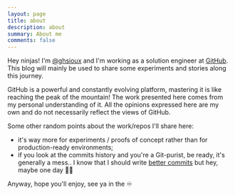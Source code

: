 ```yaml
---
layout: page
title: about
description: about
summary: About me
comments: false
---
```


Hey ninjas! I'm [@ghsioux](https://github.com/ghsioux) and I'm working as a solution engineer at [GitHub](https://github.com/). This blog will mainly be used to share some experiments and stories along this journey.

GitHub is a powerful and constantly evolving platform, mastering it is like reaching the peak of the mountain! The work presented here comes from my personal understanding of it. All the opinions expressed here are my own and do not necessarily reflect the views of GitHub.

Some other random points about the work/repos I'll share here:
* it's way more for experiments / proofs of concept rather than for production-ready environments;
* if you look at the commits history and you're a Git-purist, be ready, it's generally a mess.. I know that I should write [better commits](https://github.blog/2022-06-30-write-better-commits-build-better-projects/#writing-better-commits) but hey, maybe one day 😶‍🌫️

Anyway, hope you'll enjoy, see ya in the ♾️